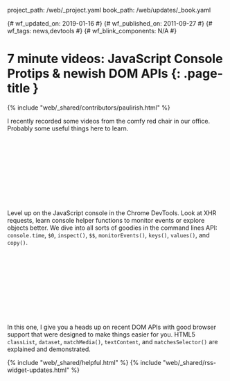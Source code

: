 project_path: /web/_project.yaml book_path: /web/updates/_book.yaml

{# wf_updated_on: 2019-01-16 #} {# wf_published_on: 2011-09-27 #} {# wf_tags: news,devtools #} {# wf_blink_components: N/A #}

# 7 minute videos: JavaScript Console Protips & newish DOM APIs {: .page-title }

{% include "web/_shared/contributors/paulirish.html" %}

<p>I recently recorded some videos from the comfy red chair in our office. Probably some useful things here to learn.</p>

<div class="video-wrapper">
  <iframe class="devsite-embedded-youtube-video" data-video-id="4mf_yNLlgic"
          data-autohide="1" data-showinfo="0" frameborder="0" allowfullscreen>
  </iframe>
</div>

<p>Level up on the JavaScript console in the Chrome DevTools. Look at XHR requests, learn console helper functions to monitor events or explore objects better. We dive into all sorts of goodies in the command lines API: <code>console.time</code>, <code>$0</code>, <code>inspect()</code>, <code>$$</code>, <code>monitorEvents()</code>, <code>keys()</code>, <code>values()</code>, and <code>copy()</code>.</p>

<div style="clear:both;"></div>

<div class="video-wrapper">
  <iframe class="devsite-embedded-youtube-video" data-video-id="svEg7MiqGf8"
          data-autohide="1" data-showinfo="0" frameborder="0" allowfullscreen>
  </iframe>
</div>

<p>In this one, I give you a heads up on recent DOM APIs with good browser support that were designed to make things easier for you. HTML5 <code>classList</code>, <code>dataset</code>, <code>matchMedia()</code>, <code>textContent</code>, and <code>matchesSelector()</code> are explained and demonstrated.</p>

{% include "web/_shared/helpful.html" %} {% include "web/_shared/rss-widget-updates.html" %}